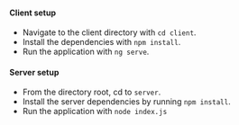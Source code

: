 #### Client setup

- Navigate to the client directory with `cd client`.
- Install the dependencies with `npm install`.
- Run the application with `ng serve`. 

#### Server setup

- From the directory root, cd to `server`.
- Install the server dependencies by running `npm install`.
- Run the application with `node index.js`

